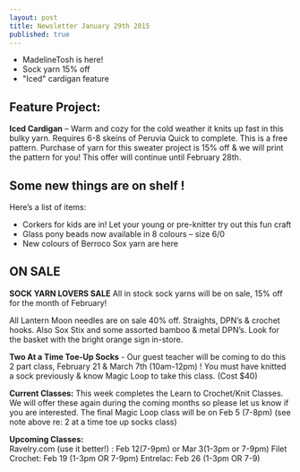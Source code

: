```yaml
---
layout: post
title: Newsletter January 29th 2015
published: true
---
```


- MadelineTosh is here!
- Sock yarn 15% off
- "Iced" cardigan feature

## Feature Project:
**Iced Cardigan** – Warm and cozy for the cold weather it knits up fast in this bulky yarn. Requires 6-8 skeins of Peruvia Quick to complete. This is a free pattern.  Purchase of yarn for this sweater project is 15% off & we will print the pattern for you! This offer will continue until February 28th.

## Some new things are on shelf !
Here’s a list of items:
-  Corkers for kids are in!  Let your young or pre-knitter try out this fun craft
-  Glass pony beads now available in 8 colours – size 6/0
-  New colours of Berroco Sox yarn are here 

## ON SALE
**SOCK YARN LOVERS SALE**
All in stock sock yarns will be on sale, 15% off for the month of February! 
 
All Lantern Moon needles are on sale 40% off.  Straights, DPN’s & crochet hooks. Also Sox Stix and some assorted bamboo & metal DPN’s. Look for the basket with the bright orange sign in-store.

**Two At a Time Toe-Up Socks**  - Our guest teacher will be coming to do this 2 part class, February 21 & March 7th (10am-12pm) !  You must have knitted a sock previously & know Magic Loop to take this class.   (Cost $40)

**Current Classes:**
This week completes the Learn to Crochet/Knit Classes. We will offer these again during the coming months so please let us know if you are interested. The final Magic Loop class will be on Feb 5 (7-8pm) (see note above re: 2 at a time toe up socks class)

**Upcoming Classes:**  
Ravelry.com (use it better!) : Feb 12(7-9pm) or Mar 3(1-3pm or 7-9pm)
Filet Crochet: Feb 19 (1-3pm OR 7-9pm)
Entrelac: Feb 26 (1-3pm  OR  7-9)